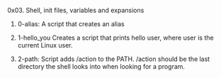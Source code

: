 
0x03. Shell, init files, variables and expansions

1. 0-alias: A script that creates an alias



2. 1-hello_you Creates a script that prints hello user, where user is the current Linux user.



3. 2-path: Script adds /action to the PATH. /action should be the last directory the shell looks into when looking for a program.
